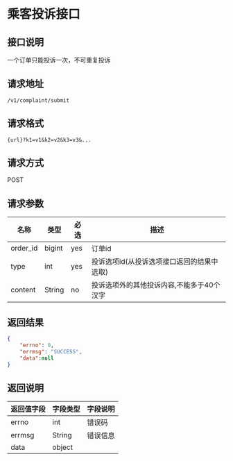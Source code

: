 # 乘客投诉接口

## 接口说明

一个订单只能投诉一次，不可重复投诉

## 请求地址

`/v1/complaint/submit`

## 请求格式

`{url}?k1=v1&k2=v2&k3=v3&...`

## 请求方式

POST

## 请求参数

| 名称     | 类型   | 必选 | 描述                                       |
| -------- | ------ | ---- | ------------------------------------------ |
| order_id | bigint | yes  | 订单id                                     |
| type     | int    | yes  | 投诉选项id(从投诉选项接口返回的结果中选取) |
| content  | String | no   | 投诉选项外的其他投诉内容,不能多于40个汉字  |

## 返回结果

```json
{
	"errno": 0,
	"errmsg": "SUCCESS",
	"data":null
}
```

## 返回说明

| 返回值字段 | 字段类型 | 字段说明 |
| ---------- | -------- | -------- |
| errno      | int      | 错误码   |
| errmsg     | String   | 错误信息 |
| data       | object   |          |
